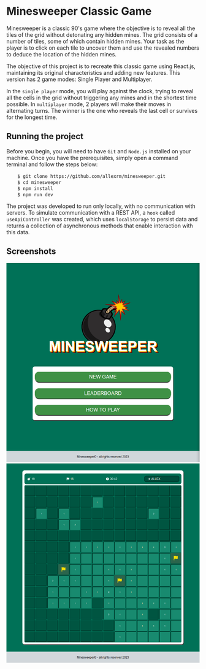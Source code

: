 # Minesweeper Classic Game

Minesweeper is a classic 90's game where the objective is to reveal all the tiles of the grid without detonating any hidden mines. The grid consists of a number of tiles, some of which contain hidden mines. Your task as the player is to click on each tile to uncover them and use the revealed numbers to deduce the location of the hidden mines.

The objective of this project is to recreate this classic game using React.js, maintaining its original characteristics and adding new features. This version has 2 game modes: Single Player and Multiplayer.

In the `single player` mode, you will play against the clock, trying to reveal all the cells in the grid without triggering any mines and in the shortest time possible. In `multiplayer` mode, 2 players will make their moves in alternating turns. The winner is the one who reveals the last cell or survives for the longest time.

## Running the project

Before you begin, you will need to have `Git` and `Node.js` installed on your machine. Once you have the prerequisites, simply open a command terminal and follow the steps below:

```
    $ git clone https://github.com/allexrm/minesweeper.git
    $ cd minesweeper
    $ npm install
    $ npm run dev
```

The project was developed to run only locally, with no communication with servers. To simulate communication with a REST API, a `hook` called `useApiController` was created, which uses `localStorage` to persist data and returns a collection of asynchronous methods that enable interaction with this data.
## Screenshots
![Home Page](./screenshots/home-page.png)
![Game](./screenshots/game-page.png)
